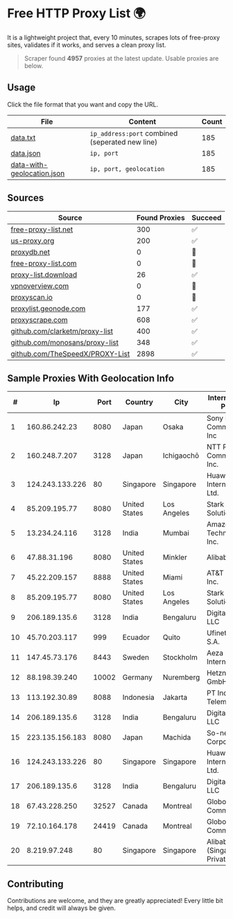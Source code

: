 
# Free HTTP Proxy List 🌍

It is a lightweight project that, every 10 minutes, scrapes lots of free-proxy sites, validates if it works, and serves a clean proxy list.


> Scraper found **4957** proxies at the latest update. Usable proxies are below.

## Usage

Click the file format that you want and copy the URL.


|File|Content|Count|
|----|-------|-----|
|[data.txt](https://raw.githubusercontent.com/themiralay/Proxy-List-World/master/data.txt)|`ip_address:port` combined (seperated new line)|185|
|[data.json](https://raw.githubusercontent.com/themiralay/Proxy-List-World/master/data.json)|`ip, port`|185|
|[data-with-geolocation.json](https://raw.githubusercontent.com/themiralay/Proxy-List-World/master/data-with-geolocation.json)|`ip, port, geolocation`|185|

## Sources

|Source|Found Proxies|Succeed|
|------|-------------|-------|
|[free-proxy-list.net](https://free-proxy-list.net)|300|✅|
|[us-proxy.org](https://www.us-proxy.org)|200|✅|
|[proxydb.net](http://proxydb.net)|0|🚫|
|[free-proxy-list.com](https://free-proxy-list.com/?page=&port=&type%5B%5D=http&type%5B%5D=https&up_time=0&search=Search)|0|🚫|
|[proxy-list.download](https://www.proxy-list.download/HTTP)|26|✅|
|[vpnoverview.com](https://vpnoverview.com/privacy/anonymous-browsing/free-proxy-servers)|0|🚫|
|[proxyscan.io](https://www.proxyscan.io)|0|🚫|
|[proxylist.geonode.com](https://proxylist.geonode.com/api/proxy-list?limit=300&page=1&sort_by=lastChecked&sort_type=desc&protocols=http,https)|177|✅|
|[proxyscrape.com](https://api.proxyscrape.com/v2/?request=displayproxies&protocol=http&timeout=10000&country=all&ssl=all&anonymity=all)|608|✅|
|[github.com/clarketm/proxy-list](https://raw.githubusercontent.com/clarketm/proxy-list/master/proxy-list-raw.txt)|400|✅|
|[github.com/monosans/proxy-list](https://raw.githubusercontent.com/monosans/proxy-list/main/proxies/http.txt)|348|✅|
|[github.com/TheSpeedX/PROXY-List](https://raw.githubusercontent.com/TheSpeedX/PROXY-List/master/http.txt)|2898|✅|


## Sample Proxies With Geolocation Info

|#|Ip|Port|Country|City|Internet Service Provider|
|-|--|----|-------|----|-------------------------|
|1|160.86.242.23|8080|Japan|Osaka|Sony Network Communications Inc|
|2|160.248.7.207|3128|Japan|Ichigaochō|NTT PC Communications, Inc.|
|3|124.243.133.226|80|Singapore|Singapore|Huawei International Pte. Ltd.|
|4|85.209.195.77|8080|United States|Los Angeles|Stark Industries Solutions LTD|
|5|13.234.24.116|3128|India|Mumbai|Amazon Technologies Inc.|
|6|47.88.31.196|8080|United States|Minkler|Alibaba.com LLC|
|7|45.22.209.157|8888|United States|Miami|AT&T Services, Inc.|
|8|85.209.195.77|8080|United States|Los Angeles|Stark Industries Solutions LTD|
|9|206.189.135.6|3128|India|Bengaluru|DigitalOcean, LLC|
|10|45.70.203.117|999|Ecuador|Quito|Ufinet Panama S.A.|
|11|147.45.73.176|8443|Sweden|Stockholm|Aeza International LTD|
|12|88.198.39.240|10002|Germany|Nuremberg|Hetzner Online GmbH|
|13|113.192.30.89|8088|Indonesia|Jakarta|PT Indo Telemedia Solusi|
|14|206.189.135.6|3128|India|Bengaluru|DigitalOcean, LLC|
|15|223.135.156.183|8080|Japan|Machida|So-net Corporation|
|16|124.243.133.226|80|Singapore|Singapore|Huawei International Pte. Ltd.|
|17|206.189.135.6|3128|India|Bengaluru|DigitalOcean, LLC|
|18|67.43.228.250|32527|Canada|Montreal|GloboTech Communications|
|19|72.10.164.178|24419|Canada|Montreal|GloboTech Communications|
|20|8.219.97.248|80|Singapore|Singapore|Alibaba Cloud (Singapore) Private Limited|



## Contributing

Contributions are welcome, and they are greatly appreciated! Every
little bit helps, and credit will always be given.

